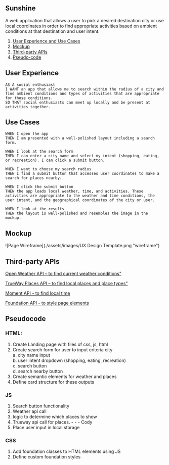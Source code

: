 ## Sunshine
A web application that allows a user to pick a desired destination city or use local coordinates in order to find appropriate activities based on ambient conditions at that destination and user intent.

1. [ User Experience and Use Cases](#user-experience)
2. [ Mockup ](#mockup)
3. [ Third-party APIs ](#third-party-apis)
4. [Pseudo-code](#pseudocode)

<a name="user-experience"> </a>
## User Experience

    AS A social enthusiast
    I WANT an app that allows me to search within the radius of a city and find ambient conditions and types of activities that are appropriate for those conditions.
    SO THAT social enthusiasts can meet up locally and be present at activities together.


## Use Cases

    WHEN I open the app 
    THEN I am presented with a well-polished layout including a search form. 

    WHEN I look at the search form 
    THEN I can enter a city name and select my intent (shopping, eating, or recreation). I can click a submit button. 

    WHEN I want to choose my search radius 
    THEN I find a submit button that accesses user coordinates to make a search for places nearby.  

    WHEN I click the submit button 
    THEN the app loads local weather, time, and activities. These activities are appropriate to the weather and time conditions, the user intent, and the geographical coordinates of the city or user. 

    WHEN I look at the results 
    THEN the layout is well-polished and resembles the image in the mockup.

<a name="mockup"></a>
## Mockup
![Page Wireframe](./assets/images/UX Design Template.png "wireframe")

<a name="third-party-apis"></a>
## Third-party APIs

[Open Weather API – to find current weather conditions"](https://openweathermap.org/)

[TrueWay Places API – to find local places and place types"](https://rapidapi.com/trueway/api/trueway-places/) 

[Moment API - to find local time](https://momentjs.com/)

[Foundation API - to style page elements](https://get.foundation/)

<a name="pseudocode"></a>
## Pseudocode

### HTML:
1. Create Landing page with files of css, js, html 
2. Create search form for user to input criteria
city <br>
    a. city name input <br>
    b. user intent dropdown (shopping, eating, recreation)<br>
    c. search button<br>
    d. search nearby button
3. Create semantic elements for weather and places 
4. Define card structure for these outputs 
### JS
1. Search button functionality
2. Weather api call
3. logic to determine which places to show
4. Trueway api call for places. - - -  Cody
5. Place user input in local storage
### CSS
1. Add foundation classes to HTML elements using JS
2. Define custom foundation styles